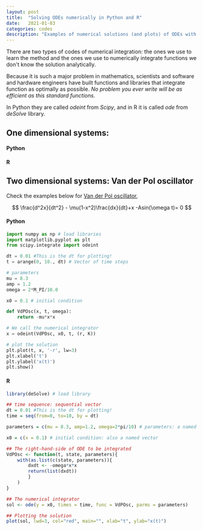 ```yaml
---
layout: post
title:  "Solving ODEs numerically in Python and R"
date:   2021-01-03
categories: codes
description: "Examples of numerical solutions (and plots) of ODEs with standard functions of Python and R."
---
```




There are two types of codes of numerical integration: the ones we use to learn the method and the ones we use to numerically integrate functions we don't know the solution analytically. 

Because it is such a major problem in mathematics, scientists and software and hardware engineers have built functions and libraries that integrate function as optimally as possible. *No problem you ever write will be as efficient as this standard functions.* 

In Python they are called *odeint* from *Scipy*, and in R it is called *ode* from *deSolve* library. 


## One dimensional systems: 

#### Python

#### R

## Two dimensional systems: Van der Pol oscillator

Check the examples below for [Van der Pol oscillator](https://en.wikipedia.org/wiki/Van_der_Pol_oscillator),

$$
\frac{d^2x}{dt^2} - \mu(1-x^2)\frac{dx}{dt}+x -Asin(\omega t)= 0
$$

#### Python

```py
import numpy as np # load libraries
import matplotlib.pyplot as plt
from scipy.integrate import odeint

dt = 0.01 #This is the dt for plotting!
t = arange(0, 10., dt) # Vector of time steps

# parameters
mu = 8.3
amp = 1.2
omega = 2*M_PI/10.0

x0 = 0.1 # initial condition

def VdPOsc(x, t, omega):
    return -mu*x*x

# We call the numerical integrator
x = odeint(VdPOsc, x0, t, (r, K))

# plot the solution
plt.plot(t, x, '-r', lw=3)
plt.xlabel('t')
plt.ylabel('x(t)') 
plt.show()
```

#### R

```r
library(deSolve) # load library

## time sequence: sequential vector
dt = 0.01 #This is the dt for plotting!
time = seq(from=0, to=10, by = dt)

parameters = c(mu = 8.3, amp=1.2, omega=2*pi/10) # parameters: a named vector

x0 = c(x = 0.1) # initial condition: also a named vector

## The right-hand-side of ODE to be integrated
VdPOsc <- function(t, state, parameters){
    with(as.list(c(state, parameters)){
        dxdt <- -omega*x*x
        return(list(dxdt))
        }
    )
}

## The numerical integrator
sol <- ode(y = x0, times = time, func = VdPOsc, parms = parameters)

## Plotting the solution
plot(sol, lwd=3, col="red", main="", xlab="t", ylab="x(t)")
```
